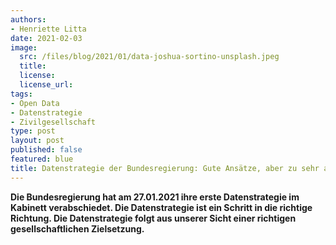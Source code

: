 ```yaml
---
authors:
- Henriette Litta
date: 2021-02-03
image:
  src: /files/blog/2021/01/data-joshua-sortino-unsplash.jpeg
  title:
  license:
  license_url:
tags:
- Open Data
- Datenstrategie
- Zivilgesellschaft
type: post
layout: post
published: false
featured: blue
title: Datenstrategie der Bundesregierung: Gute Ansätze, aber zu sehr auf die Wirtschaft verengt
---
```


**Die Bundesregierung hat am 27.01.2021 ihre erste Datenstrategie im Kabinett verabschiedet. Die Datenstrategie ist ein Schritt in die richtige Richtung. Die Datenstrategie folgt aus unserer Sicht einer richtigen gesellschaftlichen Zielsetzung.**

